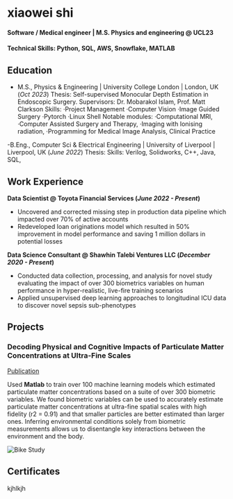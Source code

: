 # xiaowei shi 

#### Software / Medical engineer | M.S. Physics and engineering @ UCL23

#### Technical Skills: Python, SQL, AWS, Snowflake, MATLAB

## Education
- M.S., Physics & Engineering | University College London | London, UK (_Oct 2023_)
Thesis: Self-supervised Monocular Depth Estimation in Endoscopic Surgery. Supervisors: Dr. Mobarakol Islam, Prof. Matt Clarkson
Skills: ·Project Management ·Computer Vision ·Image Guided Surgery  ·Pytorch ·Linux Shell
Notable modules: ·Computational MRI, ·Computer Assisted Surgery and Therapy, ·Imaging with Ionising radiation, ·Programming for Medical Image Analysis,
Clinical Practice

-B.Eng., Computer Sci & Electrical Engineering | University of Liverpool | Liverpool, UK (_June 2022_)
Thesis: 
Skills: Verilog, Solidworks, C++, Java, SQL, 


## Work Experience
**Data Scientist @ Toyota Financial Services (_June 2022 - Present_)**
- Uncovered and corrected missing step in production data pipeline which impacted over 70% of active accounts
- Redeveloped loan originations model which resulted in 50% improvement in model performance and saving 1 million dollars in potential losses

**Data Science Consultant @ Shawhin Talebi Ventures LLC (_December 2020 - Present_)**
- Conducted data collection, processing, and analysis for novel study evaluating the impact of over 300 biometrics variables on human performance in hyper-realistic, live-fire training scenarios
- Applied unsupervised deep learning approaches to longitudinal ICU data to discover novel sepsis sub-phenotypes

## Projects

### Decoding Physical and Cognitive Impacts of Particulate Matter Concentrations at Ultra-Fine Scales
[Publication](https://www.mdpi.com/1424-8220/22/11/4240)

Used **Matlab** to train over 100 machine learning models which estimated particulate matter concentrations based on a suite of over 300 biometric variables. We found biometric variables can be used to accurately estimate particulate matter concentrations at ultra-fine spatial scales with high fidelity (r2 = 0.91) and that smaller particles are better estimated than larger ones. Inferring environmental conditions solely from biometric measurements allows us to disentangle key interactions between the environment and the body.

![Bike Study](/assets/img/bike_study.jpeg)


## Certificates
kjhlkjh

